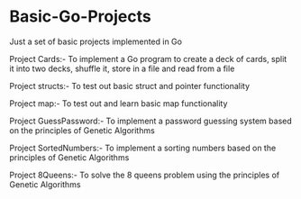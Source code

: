 # Basic-Go-Projects
Just a set of basic projects implemented in Go

Project Cards:-
To implement a Go program to create a deck of cards, split it into two decks, shuffle it, store in a file and read from a file

Project structs:-
To test out basic struct and pointer functionality

Project map:-
To test out and learn basic map functionality

Project GuessPassword:-
To implement a password guessing system based on the principles of Genetic Algorithms

Project SortedNumbers:-
To implement a sorting numbers based on the principles of Genetic Algorithms

Project 8Queens:-
To solve the 8 queens problem using the principles of Genetic Algorithms